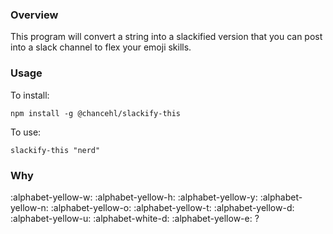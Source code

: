 ### Overview
This program will convert a string into a slackified version that you can post into a slack channel to flex your emoji skills.

### Usage
To install:
```
npm install -g @chancehl/slackify-this
```

To use:
```
slackify-this "nerd"
```

### Why
:alphabet-yellow-w: :alphabet-yellow-h: :alphabet-yellow-y: 
:alphabet-yellow-n: :alphabet-yellow-o: :alphabet-yellow-t:
:alphabet-yellow-d: :alphabet-yellow-u: :alphabet-white-d: :alphabet-yellow-e:
?